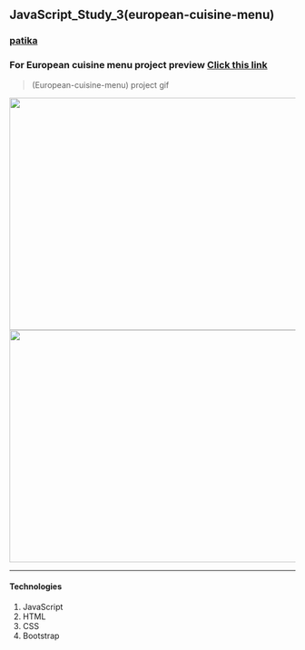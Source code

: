 ## JavaScript_Study_3(european-cuisine-menu)
### [patika](https://academy.patika.dev/tr/profile)
### For European cuisine menu project preview [Click  this link](https://kaderergin.github.io/JavaScript/Javascript_Study_3/) 

> (European-cuisine-menu) project gif


<img src="img/european_menu.gif"  width="640px" height="410px">
<img src="img/european_menu.gif"  width="640px" height="410px">
<hr>

#### Technologies
1. JavaScript
1. HTML
1. CSS
1. Bootstrap
